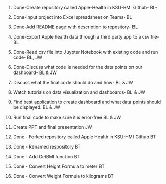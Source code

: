 1. Done-Create repository called Apple-Health in KSU-HMI Github- BL-
2. Done-Input project into Excel spreadsheet on Teams- BL
3. Done-Add README page with description to repository- BL
4. Done-Export Apple health data through a third party app to a csv file- BL
5. Done-Read csv file into Juypter Notebook with existing code and run code- BL, JW
6. Done-Discuss what code is needed for the data points on our dashboard- BL & JW
7. Discuss what the final code should do and how- BL & JW
8. Watch tutorials on data visualization and dashboards- BL & JW
9. Find best application to create dashboard and what data points should be displayed. BL & JW
10. Run final code to make sure it is error-free BL & JW
11. Create PPT and final presentation JW 

12. Done - Forked repository called Apple Health in KSU-HMI Github  BT
13. Done - Renamed respository BT
14. Done - Add GetBMI function BT
15. Done - Convert Height Formula to meter BT
16. Done - Convert Weight Formula to kilograms BT
